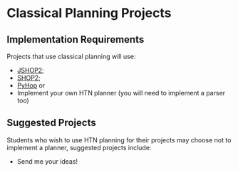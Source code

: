 # Classical Planning Projects

## Implementation Requirements

Projects that use classical planning will use: 

- [JSHOP2](https://sourceforge.net/projects/shop/files/JSHOP2/); 
- [SHOP2](https://www.cs.umd.edu/projects/shop/); 
- [PyHop](https://bitbucket.org/dananau/pyhop) or
- Implement your own HTN planner (you will need to implement a parser too)


## Suggested Projects

Students who wish to use HTN planning for their projects may choose not to implement a planner, suggested projects include:

- Send me your ideas!
